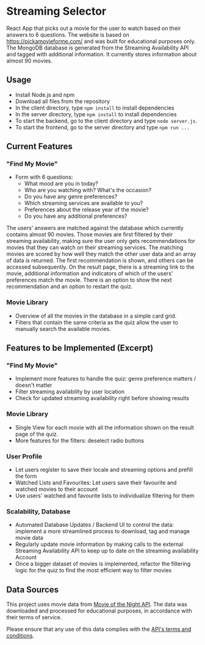 # Streaming Selector
React App that picks out a movie for the user to watch based on their answers to 6 questions. The website is based on https://pickamovieforme.com/ and was built for educational purposes only. The MongoDB database is generated from the Streaming Availability API and tagged with additional information. It currently stores information about almost 90 movies. 

## Usage

- Install Node.js and npm
- Download all files from the repository
- In the client directory, type `npm install` to install dependencies
- In the server directory, type `npm install` to install dependencies
- To start the backend, go to the client directory and type `node server.js`.
- To start the frontend, go to the server directory and type `npm run ...`

## Current Features

### "Find My Movie"

- Form with 6 questions:
  - What mood are you in today?
  - Who are you watching with? What's the occasion?
  - Do you have any genre preferences?
  - Which streaming services are available to you?
  - Preferences about the release year of the movie?
  - Do you have any additional preferences?

The users' answers are matched against the database which currently contains almost 90 movies. Those movies are first filtered by their streaming availability, making sure the user only gets recommendations for movies that they can watch on their streaming services. The matching movies are scored by how well they match the other user data and an array of data is returned. The first recommendation is shown, and others can be accessed subsequently.
On the result page, there is a streaming link to the movie, additional information and indicators of which of the users' preferences match the movie. There is an option to show the next recommendation and an option to restart the quiz.

### Movie Library

- Overview of all the movies in the database in a simple card grid.
- Filters that contain the same criteria as the quiz allow the user to manually search the available movies.

## Features to be Implemented (Excerpt)

### "Find My Movie"

- Implement more features to handle the quiz: genre preference matters / doesn't matter
- Filter streaming availability by user location
- Check for updated streaming availability right before showing results

### Movie Library

- Single View for each movie with all the information shown on the result page of the quiz.
- More features for the filters: deselect radio buttons

### User Profile

 - Let users register to save their locale and streaming options and prefill the form
 - Watched Lists and Favourites: Let users save their favourite and watched movies to their account
 - Use users' watched and favourite lists to individualize filtering for them

### Scalability, Database

- Automated Database Updates / Backend UI to control the data: implement a more streamlined process to download, tag and manage movie data
- Regularly update movie information by making calls to the external Streaming Availability API to keep up to date on the streaming availability
Account
- Once a bigger dataset of movies is implemented, refactor the filtering logic for the quiz to find the most efficient way to filter movies

## Data Sources

This project uses movie data from [Movie of the Night API](https://www.movieofthenight.com/). The data was downloaded and processed for educational purposes, in accordance with their terms of service. 

Please ensure that any use of this data complies with the [API's terms and conditions](https://www.movieofthenight.com/terms).
